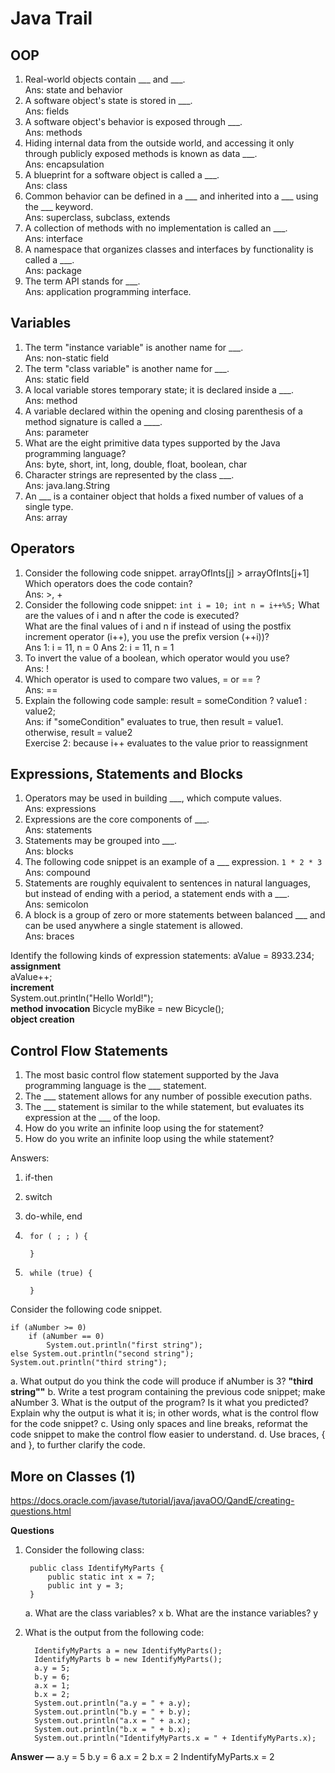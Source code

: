 # Java Trail

## OOP
1. Real-world objects contain ___ and ___.  
Ans: state and behavior
2. A software object's state is stored in ___.  
Ans: fields
3. A software object's behavior is exposed through ___.  
Ans: methods
4. Hiding internal data from the outside world, and accessing it only through publicly exposed methods is known as data ___.  
Ans: encapsulation
5. A blueprint for a software object is called a ___.  
Ans: class
6. Common behavior can be defined in a ___ and inherited into a ___ using the ___ keyword.  
Ans: superclass, subclass, extends
7. A collection of methods with no implementation is called an ___.  
Ans: interface
8. A namespace that organizes classes and interfaces by functionality is called a ___.  
Ans: package
9. The term API stands for ___.  
Ans: application programming interface.

## Variables
1. The term "instance variable" is another name for ___.  
Ans: non-static field
2. The term "class variable" is another name for ___.  
Ans: static field
3. A local variable stores temporary state; it is declared inside a ___.  
Ans: method
4. A variable declared within the opening and closing parenthesis of a method signature is called a ____.  
Ans: parameter
5. What are the eight primitive data types supported by the Java programming language?  
Ans: byte, short, int, long, double, float, boolean, char
6. Character strings are represented by the class ___.  
Ans: java.lang.String
7. An ___ is a container object that holds a fixed number of values of a single type.  
Ans: array

## Operators
1. Consider the following code snippet.
arrayOfInts[j] > arrayOfInts[j+1]
Which operators does the code contain?  
Ans: >, +
2. Consider the following code snippet: 
`int i = 10;
int n = i++%5;`
What are the values of i and n after the code is executed?  
What are the final values of i and n if instead of using the postfix increment operator (i++), you use the prefix version (++i))?  
Ans 1: i = 11, n = 0
Ans 2: i = 11, n = 1
3. To invert the value of a boolean, which operator would you use?  
Ans: !
4. Which operator is used to compare two values, = or == ?  
Ans: ==
5. Explain the following code sample: result = someCondition ? value1 : value2;  
Ans: if "someCondition" evaluates to true, then result = value1. otherwise, result = value2  
Exercise 2: because i++ evaluates to the value prior to reassignment

## Expressions, Statements and Blocks

1. Operators may be used in building ___, which compute values.  
Ans: expressions
2. Expressions are the core components of ___.  
Ans: statements
3. Statements may be grouped into ___.  
Ans: blocks
4. The following code snippet is an example of a ___ expression.
`1 * 2 * 3`  
Ans: compound
5. Statements are roughly equivalent to sentences in natural languages, but instead of ending with a period, a statement ends with a ___.  
Ans: semicolon
6. A block is a group of zero or more statements between balanced ___ and can be used anywhere a single statement is allowed.  
Ans: braces

Identify the following kinds of expression statements:
aValue = 8933.234;  
**assignment**  
aValue++;  
**increment**  
System.out.println("Hello World!");  
**method invocation**
Bicycle myBike = new Bicycle();  
**object creation**

## Control Flow Statements
1. The most basic control flow statement supported by the Java programming language is the ___ statement.
2. The ___ statement allows for any number of possible execution paths.
3. The ___ statement is similar to the while statement, but evaluates its expression at the ___ of the loop.
4. How do you write an infinite loop using the for statement?
5. How do you write an infinite loop using the while statement?

Answers:
1. if-then
2. switch
3. do-while, end
   
4.      for ( ; ; ) {

        }
5.  
        while (true) {
        
        }

Consider the following code snippet.

    if (aNumber >= 0)
        if (aNumber == 0)
            System.out.println("first string");
    else System.out.println("second string");
    System.out.println("third string");
a. What output do you think the code will produce if aNumber is 3?
**"third string""**
b. Write a test program containing the previous code snippet; make aNumber 3. What is the output of the program? Is it what you predicted? Explain why the output is what it is; in other words, what is the control flow for the code snippet?
c. Using only spaces and line breaks, reformat the code snippet to make the control flow easier to understand.
d. Use braces, { and }, to further clarify the code.

## More on Classes (1)
https://docs.oracle.com/javase/tutorial/java/javaOO/QandE/creating-questions.html

**Questions**
1. Consider the following class:  

        public class IdentifyMyParts {
            public static int x = 7;
            public int y = 3;
        }
   a. What are the class variables?
   x
   b. What are the instance variables?
   y
2. What is the output from the following code:  

         IdentifyMyParts a = new IdentifyMyParts();
         IdentifyMyParts b = new IdentifyMyParts();
         a.y = 5;
         b.y = 6;
         a.x = 1;
         b.x = 2;
         System.out.println("a.y = " + a.y);
         System.out.println("b.y = " + b.y);
         System.out.println("a.x = " + a.x);
         System.out.println("b.x = " + b.x);
         System.out.println("IdentifyMyParts.x = " + IdentifyMyParts.x);

**Answer —** 
a.y = 5
b.y = 6
a.x = 2
b.x = 2
IndentifyMyParts.x = 2